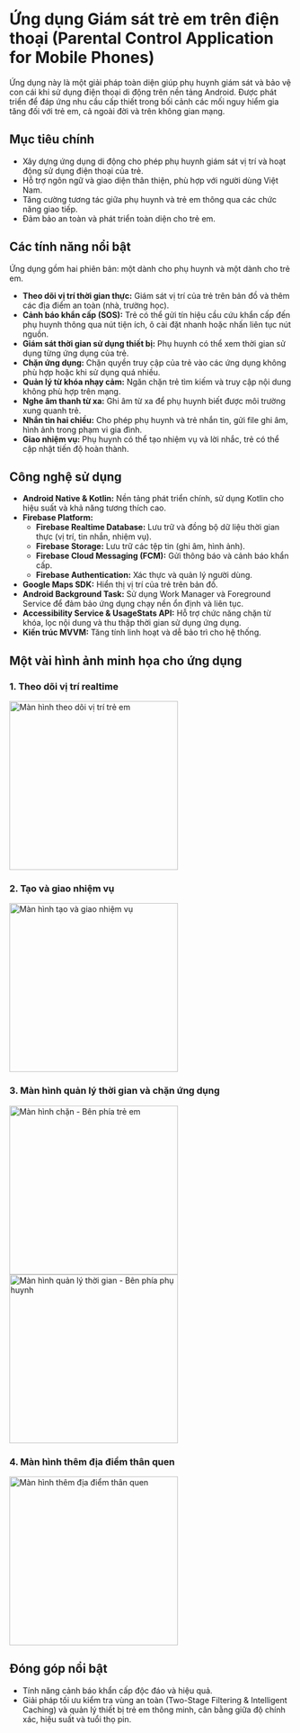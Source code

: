 # Ứng dụng Giám sát trẻ em trên điện thoại (Parental Control Application for Mobile Phones)

Ứng dụng này là một giải pháp toàn diện giúp phụ huynh giám sát và bảo vệ con cái khi sử dụng điện thoại di động trên nền tảng Android. Được phát triển để đáp ứng nhu cầu cấp thiết trong bối cảnh các mối nguy hiểm gia tăng đối với trẻ em, cả ngoài đời và trên không gian mạng.

## Mục tiêu chính

* Xây dựng ứng dụng di động cho phép phụ huynh giám sát vị trí và hoạt động sử dụng điện thoại của trẻ.
* Hỗ trợ ngôn ngữ và giao diện thân thiện, phù hợp với người dùng Việt Nam.
* Tăng cường tương tác giữa phụ huynh và trẻ em thông qua các chức năng giao tiếp.
* Đảm bảo an toàn và phát triển toàn diện cho trẻ em.

## Các tính năng nổi bật

Ứng dụng gồm hai phiên bản: một dành cho phụ huynh và một dành cho trẻ em.

* **Theo dõi vị trí thời gian thực:** Giám sát vị trí của trẻ trên bản đồ và thêm các địa điểm an toàn (nhà, trường học).
* **Cảnh báo khẩn cấp (SOS):** Trẻ có thể gửi tín hiệu cầu cứu khẩn cấp đến phụ huynh thông qua nút tiện ích, ô cài đặt nhanh hoặc nhấn liên tục nút nguồn.
* **Giám sát thời gian sử dụng thiết bị:** Phụ huynh có thể xem thời gian sử dụng từng ứng dụng của trẻ.
* **Chặn ứng dụng:** Chặn quyền truy cập của trẻ vào các ứng dụng không phù hợp hoặc khi sử dụng quá nhiều.
* **Quản lý từ khóa nhạy cảm:** Ngăn chặn trẻ tìm kiếm và truy cập nội dung không phù hợp trên mạng.
* **Nghe âm thanh từ xa:** Ghi âm từ xa để phụ huynh biết được môi trường xung quanh trẻ.
* **Nhắn tin hai chiều:** Cho phép phụ huynh và trẻ nhắn tin, gửi file ghi âm, hình ảnh trong phạm vi gia đình.
* **Giao nhiệm vụ:** Phụ huynh có thể tạo nhiệm vụ và lời nhắc, trẻ có thể cập nhật tiến độ hoàn thành.

## Công nghệ sử dụng

* **Android Native & Kotlin:** Nền tảng phát triển chính, sử dụng Kotlin cho hiệu suất và khả năng tương thích cao.
* **Firebase Platform:**
    * **Firebase Realtime Database:** Lưu trữ và đồng bộ dữ liệu thời gian thực (vị trí, tin nhắn, nhiệm vụ).
    * **Firebase Storage:** Lưu trữ các tệp tin (ghi âm, hình ảnh).
    * **Firebase Cloud Messaging (FCM):** Gửi thông báo và cảnh báo khẩn cấp.
    * **Firebase Authentication:** Xác thực và quản lý người dùng.
* **Google Maps SDK:** Hiển thị vị trí của trẻ trên bản đồ.
* **Android Background Task:** Sử dụng Work Manager và Foreground Service để đảm bảo ứng dụng chạy nền ổn định và liên tục.
* **Accessibility Service & UsageStats API:** Hỗ trợ chức năng chặn từ khóa, lọc nội dung và thu thập thời gian sử dụng ứng dụng.
* **Kiến trúc MVVM:** Tăng tính linh hoạt và dễ bảo trì cho hệ thống.

## Một vài hình ảnh minh họa cho ứng dụng

### 1. Theo dõi vị trí realtime

<img src="https://github.com/user-attachments/assets/efde505a-42fa-4f14-9408-9a4662a173f8" alt="Màn hình theo dõi vị trí trẻ em" width="300"/>

### 2. Tạo và giao nhiệm vụ

<img src="https://github.com/user-attachments/assets/666e3b06-1868-43e3-a7f9-de5b1fbb6b5f" alt="Màn hình tạo và giao nhiệm vụ" width="300"/>

### 3. Màn hình quản lý thời gian và chặn ứng dụng

<img src="https://github.com/user-attachments/assets/f53d814e-34e0-42c6-893f-c0b1a274ede1" alt="Màn hình chặn - Bên phía trẻ em" width="300"/> 

<img src="https://github.com/user-attachments/assets/76203c7f-68fc-4b5c-b3ee-ca6780b7a908" alt="Màn hình quản lý thời gian - Bên phía phụ huynh" width="300"/> 

### 4. Màn hình thêm địa điểm thân quen

<img src="https://github.com/user-attachments/assets/0be81c95-3173-4b0e-acd7-25042c619885" alt="Màn hình thêm địa điểm thân quen" width="300"/> 


## Đóng góp nổi bật
* Tính năng cảnh báo khẩn cấp độc đáo và hiệu quả.
* Giải pháp tối ưu kiểm tra vùng an toàn (Two-Stage Filtering & Intelligent Caching) và quản lý thiết bị trẻ em thông minh, cân bằng giữa độ chính xác, hiệu suất và tuổi thọ pin.
